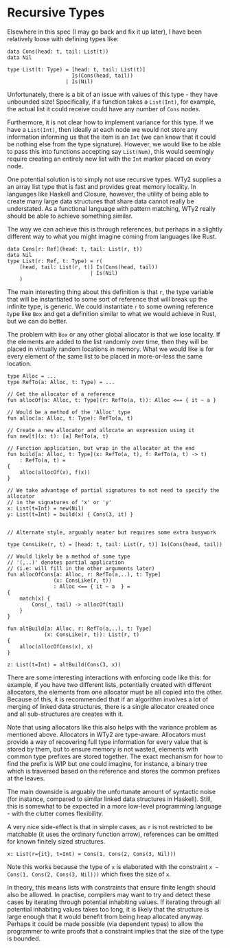 # Recursive Types

Elsewhere in this spec (I may go back and fix it up later), I have been relatively loose with defining types like:

```WTy2
data Cons(head: t, tail: List(t))
data Nil

type List(t: Type) = [head: t, tail: List(t)]
                     Is(Cons(head, tail))
                   | Is(Nil)
```

Unfortunately, there is a bit of an issue with values of this type - they have unbounded size! Specifically, if a function takes a `List(Int)`, for example, the actual list it could receive could have any number of `Cons` nodes.

Furthermore, it is not clear how to implement variance for this type. If we have a `List(Int)`, then ideally at each node we would not store any information informing us that the item is an `Int` (we can know that it could be nothing else from the type signature). However, we would like to be able to pass this into functions accepting say `List(Num)`, this would seemingly require creating an entirely new list with the `Int` marker placed on every node.

One potential solution is to simply not use recursive types. WTy2 supplies a an array list type that is fast and provides great memory locality. In languages like Haskell and Closure, however, the utility of being able to create many large data structures that share data cannot really be understated. As a functional language with pattern matching, WTy2 really should be able to achieve something similar.

The way we can achieve this is through references, but perhaps in a slightly different way to what you might imagine coming from languages like Rust.

```
data Cons[r: Ref](head: t, tail: List(r, t))
data Nil
type List(r: Ref, t: Type) = r(
    [head, tail: List(r, t)] Is(Cons(head, tail))
                           | Is(Nil)
    )
```

The main interesting thing about this definition is that `r`, the type variable that will be instantiated to some sort of reference that will break up the infinite type, is generic. We could instantiate `r` to some owning reference type like `Box` and get a definition similar to what we would achieve in Rust, but we can do better.

The problem with `Box` or any other global allocator is that we lose locality. If the elements are added to the list randomly over time, then they will be placed in virtually random locations in memory. What we would like is for every element of the same list to be placed in more-or-less the same location.

```
type Alloc = ...
type RefTo(a: Alloc, t: Type) = ...

// Get the allocator of a reference
fun allocOf[a: Alloc, t: Type](r: RefTo(a, t)): Alloc <== { it ~ a }

// Would be a method of the 'Alloc' type
fun alloc(a: Alloc, t: Type): RefTo(a, t)

// Create a new allocator and allocate an expression using it
fun new[t](x: t): [a] RefTo(a, t)

// Function application, but wrap in the allocator at the end
fun build[a: Alloc, t: Type](x: RefTo(a, t), f: RefTo(a, t) -> t)
    : RefTo(a, t) =
{
    alloc(allocOf(x), f(x))
}

// We take advantage of partial signatures to not need to specify the allocator
// in the signatures of 'x' or 'y'
x: List(t=Int) = new(Nil)
y: List(t=Int) = build(x) { Cons(3, it) }


// Alternate style, arguably neater but requires some extra busywork

type ConsLike(r, t) = [head: t, tail: List(r, t)] Is(Cons(head, tail))

// Would likely be a method of some type
// '(,..)' denotes partial application
// (i.e: will fill in the other arguments later)
fun allocOfCons[a: Alloc, r: RefTo(a,..), t: Type]
               (x: ConsLike(r, t))
               : Alloc <== { it ~ a  } =
{
    match(x) {
        Cons(_, tail) -> allocOf(tail)
    }
}

fun altBuild[a: Alloc, r: RefTo(a,..), t: Type]
            (x: ConsLike(r, t)): List(r, t)
{
    alloc(allocOfCons(x), x)
}

z: List(t=Int) = altBuild(Cons(3, x))
```

There are some interesting interactions with enforcing code like this: for example, if you have two different lists, potentially created with different allocators, the elements from one allocator must be all copied into the other. Because of this, it is recommended that if an algorithm involves a lot of merging of linked data structures, there is a single allocator created once and all sub-structures are creates with it.

Note that using allocators like this also helps with the variance problem as mentioned above. Allocators in WTy2 are type-aware. Allocators must provide a way of recovering full type information for every value that is stored by them, but to ensure memory is not wasted, elements with common type prefixes are stored together. The exact mechanism for how to find the prefix is WIP but one could imagine, for instance, a binary tree which is traversed based on the reference and stores the common prefixes at the leaves.

The main downside is arguably the unfortunate amount of syntactic noise (for instance, compared to similar linked data structures in Haskell). Still, this is somewhat to be expected in a more low-level programming language - with the clutter comes flexibility.

A very nice side-effect is that in simple cases, as `r` is not restricted to be matchable (it uses the ordinary function arrow), references can be omitted for known finitely sized structures.

```WTy2
x: List(r={it}, t=Int) = Cons(1, Cons(2, Cons(3, Nil)))
```

Note this works because the type of `x` is elaborated with the constraint `x ~ Cons(1, Cons(2, Cons(3, Nil)))` which fixes the size of `x`.

In theory, this means lists with constraints that ensure finite length should also be allowed. In practise, compilers may want to try and detect these cases by iterating through potential inhabiting values. If iterating through all potential inhabiting values takes too long, it is likely that the structure is large enough that it would benefit from being heap allocated anyway. Perhaps it could be made possible (via dependent types) to allow the programmer to write proofs that a constraint implies that the size of the type is bounded.
